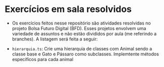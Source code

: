 # Exercícios em sala resolvidos

- Os exercícios feitos nesse repositório são atividades resolvidas no projeto Bolsa Futuro Digital (BFD). Esses projetos envolvem uma variedade de assuntos e não estão divididos por aula (me referindo a branches). A listagem será feita a seguir:

- `hierarquia.ts`: Crie uma hierarquia de classes com Animal sendo a classe base e Gato e Pássaro como subclasses. Implemtente métodos especifícos para cada animal